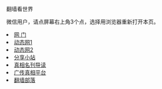 翻墙看世界

微信用户，请点屏幕右上角3个点，选择用浏览器重新打开本页。
</div>
<li><a href="https://github.com/ogate/ogate/blob/master/README.md?ogWeb"   title="" target="_blank" class="style1">网      门</a></li>
<li><a  href="https://github.com/hao369/a/wiki/jyg" title="" target="_blank" class="style1">动态网1</a></li>
<li><a  href="https://github.com/zhen99425/free/blob/master/README.md" title="" target="_blank" class="style1">动态网2</a></li>
<li><a  href="https://github.com/tv365/tv365/blob/master/README.md" title="" target="_blank" class="style1">分享小站</a></li>
<li><a  href="https://github.com/5fan/88/wiki" title="" target="_blank" class="style1">真相名刊导读</a></li>
<li><a href="https://github.com/bannedbook/fanqiang/wiki?test=&from=message&isappinstalled=0"   title="" target="_blank" class="style1">广传真相平台</a></li>
<li><a href="https://github.com/osurf/osurf/blob/master/README.md?test=&from=message&isappinstalled=0"   title="" target="_blank" class="style1">翻墙部落</a></li>
